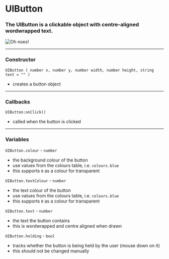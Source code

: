 
# UIButton

### The UIButton is a clickable object with centre-aligned wordwrapped text.

![Oh noes!](http://puu.sh/jGQan/7fc94de1dc.png)

---

### Constructor

`UIButton ( number x, number y, number width, number height, string text = "" )`

* creates a button object

---

### Callbacks

`UIButton:onClick()`

* called when the button is clicked

---

### Variables

`UIButton.colour` - `number`

* the background colour of the button
* use values from the colours table, i.e. `colours.blue`
* this supports `0` as a colour for transparent

`UIButton.textColour` - `number`

* the text colour of the button
* use values from the colours table, i.e. `colours.blue`
* this supports `0` as a colour for transparent

`UIButton.text` - `number`

* the text the button contains
* this is wordwrapped and centre aligned when drawn

`UIButton.holding` - `bool`

* tracks whether the button is being held by the user (mouse down on it)
* this should not be changed manually
